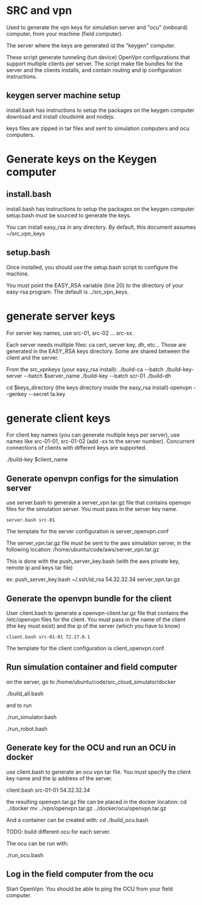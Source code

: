 
# SRC and vpn

Used to generate the vpn keys for simulation server and "ocu" (onboard) computer, from
your machine (field computer).

The server where the keys are generated id the "keygen" computer.

These script generate tunneling (tun device) OpenVpn configurations that support multiple clients
per server. The script make file bundles for the server and the clients installs, and contain
routing and ip configuration instructions.

## keygen server machine setup

install.bash has instructions to setup the packages on the keygen computer
download and install cloudsimk and nodejs.


keys files are zipped in tar files and sent to simulation computers and ocu computers.

# Generate keys on the Keygen computer

## install.bash ##

install.bash has instructions to setup the packages on the keygen computer
setup.bash must be sourced to generate the keys.

You can install easy_rsa in any directory. By default, this document assumes
~/src_vpn_keys

## setup.bash ##

Once installed, you should use the setup.bash script to configure the machine.

You must point the EASY_RSA
variable (line 20) to the directory of your easy-rsa program. The default
is ../src_vpn_keys.

# generate server keys #

For server key names, use src-01, src-02 ... src-xx.

Each server needs multiple files: ca cert, server key, dh, etc... Those are
generated in the EASY_RSA keys directory. Some are shared between the client and the server.

From the src_vpnkeys (your easy_rsa install):
./build-ca --batch
./build-key-server --batch $server_name
./build-key --batch scr-01
./build-dh

cd $keys_directory (the keys directory inside the easy_rsa install)
openvpn --genkey --secret ta.key

# generate client keys #

For client key names (you can generate multiple keys per server), use  names like src-01-01, src-01-02 (add -xx to
the server number). Concurrent connections of clients with different keys are supported.

./build-key $client_name

## Generate openvpn configs for the simulation server ##

use server.bash to generate a server_vpn.tar.gz file that contains openvpn files for the simulation server.
You must pass in the server key name.

`server.bash src-01`

The template for the server configuration is server_openvpn.conf

The server_vpn.tar.gz file must be sent to the aws simulation server, in the following location:
/home/ubuntu/code/aws/server_vpn.tar.gz

This is done with the push_server_key.bash (with the aws private key, remote ip and keys tar file)

ex: push_server_key.bash ~/.ssh/id_rsa 54.32.32.34 server_vpn.tar.gz

## Generate the openvpn bundle for the client ##

User client.bash to generate a openvpn-client.tar.gz file that contains the /etc/openvpn files for the client.
You must pass in the name of the client (the key must exist) and the ip of the server (which you have to know)

`client.bash src-01-01 72.17.0.1`

The template for the client configuration is client_openvpn.conf.


## Run simulation container and field computer

on the server, go to
/home/ubuntu/code/src_cloud_simulator/docker

  ./build_all.bash

and to run

  ./run_simulator.bash

  ./run_robot.bash


## Generate key for the OCU and run an OCU in docker

use client.bash to generate an ocu vpn tar file. You must specify the client key name and
the ip address of the server.

  client.bash src-01-01 54.32.32.34

the resulting openvpn.tar.gz file can be placed in the docker location:
  cd ../docker
  mv ../vpn/openvpn.tar.gz ../docker/ocu/openvpn.tar.gz

And a container can be created with:
  cd ./build_ocu.bash

TODO: build different ocu for each server.

The ocu can be run with:

  ./run_ocu.bash


## Log in the field computer from the ocu

Start OpenVpn. You should be able to ping the OCU from your field computer.

